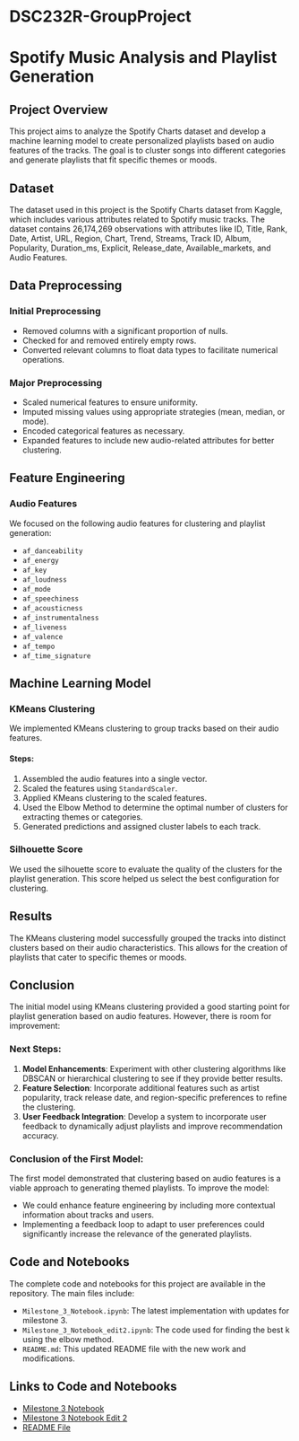 # DSC232R-GroupProject

# Spotify Music Analysis and Playlist Generation

## Project Overview

This project aims to analyze the Spotify Charts dataset and develop a machine learning model to create personalized playlists based on audio features of the tracks. The goal is to cluster songs into different categories and generate playlists that fit specific themes or moods.

## Dataset

The dataset used in this project is the Spotify Charts dataset from Kaggle, which includes various attributes related to Spotify music tracks. The dataset contains 26,174,269 observations with attributes like ID, Title, Rank, Date, Artist, URL, Region, Chart, Trend, Streams, Track ID, Album, Popularity, Duration_ms, Explicit, Release_date, Available_markets, and Audio Features.

## Data Preprocessing

### Initial Preprocessing
- Removed columns with a significant proportion of nulls.
- Checked for and removed entirely empty rows.
- Converted relevant columns to float data types to facilitate numerical operations.

### Major Preprocessing
- Scaled numerical features to ensure uniformity.
- Imputed missing values using appropriate strategies (mean, median, or mode).
- Encoded categorical features as necessary.
- Expanded features to include new audio-related attributes for better clustering.

## Feature Engineering

### Audio Features
We focused on the following audio features for clustering and playlist generation:
- `af_danceability`
- `af_energy`
- `af_key`
- `af_loudness`
- `af_mode`
- `af_speechiness`
- `af_acousticness`
- `af_instrumentalness`
- `af_liveness`
- `af_valence`
- `af_tempo`
- `af_time_signature`

## Machine Learning Model

### KMeans Clustering
We implemented KMeans clustering to group tracks based on their audio features. 

#### Steps:
1. Assembled the audio features into a single vector.
2. Scaled the features using `StandardScaler`.
3. Applied KMeans clustering to the scaled features.
4. Used the Elbow Method to determine the optimal number of clusters for extracting themes or categories.
5. Generated predictions and assigned cluster labels to each track.

### Silhouette Score
We used the silhouette score to evaluate the quality of the clusters for the playlist generation. This score helped us select the best configuration for clustering.


## Results

The KMeans clustering model successfully grouped the tracks into distinct clusters based on their audio characteristics. This allows for the creation of playlists that cater to specific themes or moods.

## Conclusion

The initial model using KMeans clustering provided a good starting point for playlist generation based on audio features. However, there is room for improvement:

### Next Steps:
1. **Model Enhancements**: Experiment with other clustering algorithms like DBSCAN or hierarchical clustering to see if they provide better results.
2. **Feature Selection**: Incorporate additional features such as artist popularity, track release date, and region-specific preferences to refine the clustering.
3. **User Feedback Integration**: Develop a system to incorporate user feedback to dynamically adjust playlists and improve recommendation accuracy.

### Conclusion of the First Model:
The first model demonstrated that clustering based on audio features is a viable approach to generating themed playlists. To improve the model:
- We could enhance feature engineering by including more contextual information about tracks and users.
- Implementing a feedback loop to adapt to user preferences could significantly increase the relevance of the generated playlists.

## Code and Notebooks

The complete code and notebooks for this project are available in the repository. The main files include:
- `Milestone_3_Notebook.ipynb`: The latest implementation with updates for milestone 3.
- `Milestone_3_Notebook_edit2.ipynb`: The code used for finding the best k using the elbow method.
- `README.md`: This updated README file with the new work and modifications.

## Links to Code and Notebooks
- [Milestone 3 Notebook](Milestone3_Notebook.ipynb)
- [Milestone 3 Notebook Edit 2](Milestone3_Notebook_edit_2.ipynb)
- [README File](README.md)
